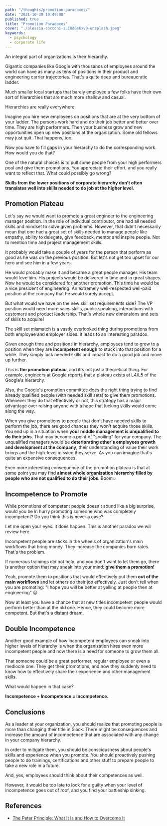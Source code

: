 ```yaml
---
path: "/thoughts/promotion-paradoxes/"
date: "2021-10-30 10:49:00"
published: true
title: "Promotion Paradoxes"
cover: "./alessia-cocconi-zLIUdGeKxv0-unsplash.jpeg"
keywords:
  - psychology
  - corporate life
---
```


An integral part of organizations is their hierarchy. 

Gigantic companies like Google with thousands of employees around the world can have as many 
as tens of positions in their product and engineering carrier trajectories.
That's a quite deep and bureaucratic ladder.

Much smaller local startups that barely employee a few folks have their own sort of hierarchies that are much more shallow and casual.

Hierarchies are really everywhere.

Imagine you hire new employees on positions that are at the very bottom of your ladder. 
The persons work hard and do their job better and better over time. They are high performers.
Then your business grow and new opportunities open up new positions at the organization. 
Some old fellows may just quit. That happens, too.

Now you have to fill gaps in your hierarchy to do the corresponding work. How would you do that?

One of the natural choices is to pull some people from your high performers pool and give them promotions. 
You appreciate their effort, and you really want to reflect that. What could possibly go wrong?

**Skills from the lower positions of corporate hierarchy don't often translates well into skills needed to do job at the higher level.**

## Promotion Plateau

Let's say we would want to promote a great engineer to the engineering manager position. In the role of individual contributor,
one had all needed skills and mindset to solve given problems. However, that didn't necessarily mean that one had a great
set of skills needed to manage people like empathy, ability to delegate, give feedback, mentor and inspire people. 
Not to mention time and project management skills.

It probably would take a couple of years for the person that perform as good as he was on the previous position.
But let's not get too upset for our hero and see him in a few years.

He would probably make it and became a great people manager. 
His team would love him. His projects would be delivered in time and in great shapes.
Now he would be considered for another promotion. This time he would be a vice president of engineering. 
An extremely well-respected well-paid position at the company that he would surely accept.

But what would we have on the new skill set requirements side? 
The VP position would need more sales skills, public speaking, interactions with customers and product leadership.
That's whole new dimensions and sets of skills to acquire!

The skill set mismatch is a vastly overlooked thing during promotions from both employee and employer sides. 
It leads to an interesting paradox. 

Given enough time and positions in hierarchy, 
employees tend to grow to a position when they are **incompetent enough** to stuck into that position for a while.
They simply luck needed skills and impact to do a good job and move up further. 

This is **the promotion plateau**, and it's not just a theoretical thing. 
For example, [engineers at Google reports](https://www.quora.com/I-have-been-at-Google-for-7-years-and-still-an-L5-Is-this-above-average-Should-I-look-around-for-more-ambitious-projects-to-advance-my-career) that a plateau exists at L4/L5 of the Google's hierarchy.

Also, the Google's promotion committee does the right thing trying to find already qualified people (with needed skill sets) to give them promotions.
Whenever they do that effectively or not, this strategy has a major advantage over raising anyone with a hope that lucking skills would come along the way.

When you give promotions to people that don't have needed skills to perform the job, there are good chances they won't acquire those skills.
You end up in a situation when **your middle management is unqualified to do their jobs**. That may become a point of "spoiling" for your company.
The unqualified managers would be **deteriorating other's employees growth and development at the company**, their understanding of value their work brings and the high-level mission they serve.
As you can imagine that's quite an expensive consequences.

Even more interesting consequence of the promotion plateau is that at some point you may 
find **almost whole organization hierarchy filled by people who are not qualified to do their jobs**. Boom💥 

## Incompetence to Promote 

While promotions of competent people doesn't sound like a big surprise, 
would you be in hurry promoting someone who was completely incompetent? Do you think this is never a case?

Let me open your eyes: it does happen. This is another paradox we will review here.

Incompetent people are sticks in the wheels of organization's main workflows that bring money. 
They increase the companies burn rates. That's the problem. 

If numerous trainings did not help, and you don't want to let them go,
there is another option that may sneak into your mind: **give them a promotion!**

Yeah, promote them to positions that would effectively put them **out of the main workflows** and let others do their job effectively.
Just don't tell when you are promoting: "I hope you will be better at yelling at people then at engineering" 😌

Now at least you have a chance that at new titles incompetent people would perform better than at the old one. 
Hence, they could become more competent. But that's a distant dream.

## Double Incompetence

Another good example of how incompetent employees can sneak into higher levels of hierarchy 
is when the organization hires even more incompetent people and now there is a need for someone to grow them all.

That someone could be a great performer, regular employee or even a mediocre one. 
They get their promotions, and now they suddenly need to know 
how to effectively share their experience and other management skills.

What would happen in that case?

**Incompetence + Incompetence = Incompetence.**

## Conclusions

As a leader at your organization, you should realize that promoting people is more than changing their title in Slack. 
There might be consequences and increase the amount of incompetence that are associated with any change in your company hierarchy.

In order to mitigate them, you should be consciousness about people's skills and experience when you promote.
You should proactively pushing people to do trainings, certifications and other stuff to prepare people to take a new role in a future.

And, yes, employees should think about their competences as well.

However, it would be too late to look for a guilty when your level of incompetence goes out of roof, and you find your battleship sinking.

## References

- [The Peter Principle: What It Is and How to Overcome It](https://www.investopedia.com/terms/p/peter-principle.asp)
